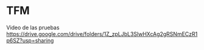 # TFM

Video de las pruebas https://drive.google.com/drive/folders/1Z_zpLJbL3SlwHXcAg2gRSNmECzR1p6SZ?usp=sharing

